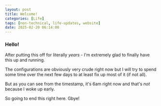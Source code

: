 ```yaml
---
layout: post
title: Welcome!
categories: [Life]
tags: [non-technical, life-updates, website]
date: 2025-02-20 06:14:00
---
```

### Hello!

After putting this off for literally *years* - I'm extremely glad to finally have this up and running.

The configurations are obviously very crude right now but I will try to spend some time over the next few days to at least fix up most of it (if not all).

But as you can see from the timestamp, it's 6am right now and that's *not* because I woke up early.

So going to end this right here. Gbye!
